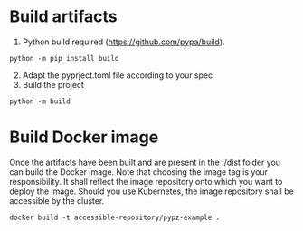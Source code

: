 # Build artifacts

1. Python build required (https://github.com/pypa/build).
```shell
python -m pip install build
```
2. Adapt the pyprject.toml file according to your spec
3. Build the project
```shell
python -m build
```

# Build Docker image
Once the artifacts have been built and are present in the ./dist folder
you can build the Docker image. Note that choosing the image tag is your
responsibility. It shall reflect the image repository onto which you
want to deploy the image. Should you use Kubernetes, the image repository
shall be accessible by the cluster.
```shell
docker build -t accessible-repository/pypz-example .
```